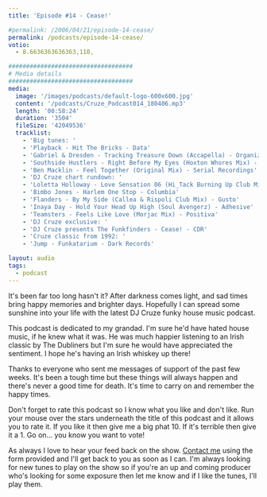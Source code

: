 ```yaml
---
title: 'Episode #14 - Cease!'

#permalink: /2006/04/21/episode-14-cease/
permalink: /podcasts/episode-14-cease/
votio:
  - 8.6636363636363,110,

###################################
# Media details
###################################
media:
  image: '/images/podcasts/default-logo-600x600.jpg'
  content: '/podcasts/Cruze_Podcast014_180406.mp3'
  length: '00:58:24'
  duration: '3504'
  fileSize: '42049536'
  tracklist:
    - 'Big tunes: '
    - 'Playback - Hit The Bricks - Data'
    - 'Gabriel & Dresden - Tracking Treasure Down (Accapella) - Organized Nature'
    - 'Southside Hustlers - Right Before My Eyes (Hoxton Whores Mix) - Data'
    - 'Ben Macklin - Feel Together (Original Mix) - Serial Recordings'
    - 'DJ Cruze chart rundown: '
    - 'Loletta Holloway - Love Sensation 06 (Hi_Tack Burning Up Club Mix) - Gusto'
    - 'Bimbo Jones - Harlem One Stop - Columbia'
    - 'Flanders - By My Side (Callea & Rispoli Club Mix) - Gusto'
    - 'Inaya Day - Hold Your Head Up High (Soul Avengerz) - Adhesive'
    - 'Teamsters - Feels Like Love (Morjac Mix) - Positiva'
    - 'DJ Cruze exclusive: '
    - 'DJ Cruze presents The Funkfinders - Cease! - CDR'
    - 'Cruze classic from 1992: '
    - 'Jump - Funkatarium - Dark Records'

layout: audio
tags:
  - podcast
---
```


It's been far too long hasn't it? After darkness comes light, and sad times bring happy memories and brighter days. Hopefully I can spread some sunshine into your life with the latest DJ Cruze funky house music podcast.

This podcast is dedicated to my grandad. I'm sure he'd have hated house music, if he knew what it was. He was much happier listening to an Irish classic by The Dubliners but I'm sure he would have appreciated the sentiment. I hope he's having an Irish whiskey up there!

Thanks to everyone who sent me messages of support of the past few weeks. It's been a tough time but these things will always happen and there's never a good time for death. It's time to carry on and remember the happy times.

Don't forget to rate this podcast so I know what you like and don't like. Run your mouse over the stars underneath the title of this podcast and it allows you to rate it. If you like it then give me a big phat 10. If it's terrible then give it a 1. Go on... you know you want to vote!

As always I love to hear your feed back on the show. [Contact me][15] using the form provided and I'll get back to you as soon as I can. I'm always looking for new tunes to play on the show so if you're an up and coming producer who's looking for some exposure then let me know and if I like the tunes, I'll play them.

[1]: http://ripple.radiotail.com/211/Cruze_Podcast014_180406.mp3
[2]: http://www.djcruze.co.uk/cms/podcasts/feed/rss2
[3]: http://www.ministryofsound.com/
[4]: http://www.gabrielanddresden.com/
[5]: http://www.hoxtonwhores.com/
[6]: http://www.myspace.com/benmacklin
[7]: http://www.serialrecords.com/
[8]: http://www.gutrecords.com/
[9]: http://www.bimbojones.com/
[10]: http://www.inayaday.com/
[11]: http://www.adhesiverecords.co.uk/
[12]: http://www.morjac.com/
[13]: http://www.positivarecords.com/
[14]: http://www.djcruze.co.uk/
[15]: /contact
